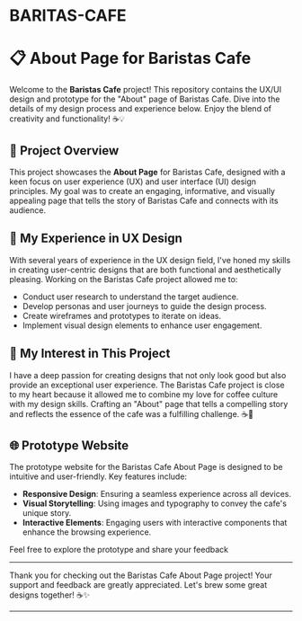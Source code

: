 # BARITAS-CAFE
# 📋 About Page for Baristas Cafe

Welcome to the **Baristas Cafe** project! This repository contains the UX/UI design and prototype for the "About" page of Baristas Cafe. Dive into the details of my design process and experience below. Enjoy the blend of creativity and functionality! ☕️💡

## 🎨 Project Overview

This project showcases the **About Page** for Baristas Cafe, designed with a keen focus on user experience (UX) and user interface (UI) design principles. My goal was to create an engaging, informative, and visually appealing page that tells the story of Baristas Cafe and connects with its audience.

## 💼 My Experience in UX Design

With several years of experience in the UX design field, I've honed my skills in creating user-centric designs that are both functional and aesthetically pleasing. Working on the Baristas Cafe project allowed me to:

- Conduct user research to understand the target audience.
- Develop personas and user journeys to guide the design process.
- Create wireframes and prototypes to iterate on ideas.
- Implement visual design elements to enhance user engagement.

## 💖 My Interest in This Project

I have a deep passion for creating designs that not only look good but also provide an exceptional user experience. The Baristas Cafe project is close to my heart because it allowed me to combine my love for coffee culture with my design skills. Crafting an "About" page that tells a compelling story and reflects the essence of the cafe was a fulfilling challenge. ☕️🎨

## 🌐 Prototype Website

The prototype website for the Baristas Cafe About Page is designed to be intuitive and user-friendly. Key features include:

- **Responsive Design**: Ensuring a seamless experience across all devices.
- **Visual Storytelling**: Using images and typography to convey the cafe's unique story.
- **Interactive Elements**: Engaging users with interactive components that enhance the browsing experience.

Feel free to explore the prototype and share your feedback

---

Thank you for checking out the Baristas Cafe About Page project! Your support and feedback are greatly appreciated. Let's brew some great designs together! ☕️✨

---

